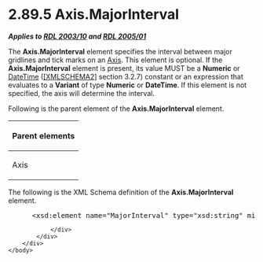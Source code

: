 <html dir="LTR" xmlns:mshelp="http://msdn.microsoft.com/mshelp" xmlns:ddue="http://ddue.schemas.microsoft.com/authoring/2003/5" xmlns:xlink="http://www.w3.org/1999/xlink" xmlns:tool="http://www.microsoft.com/tooltip">
    <head>
        <meta http-equiv="Content-Type" content="text/html; CHARSET=utf-8"></meta>
        <meta name="save" content="history"></meta>
        <title>2.89.5 Axis.MajorInterval</title>
        <xml>
            <mshelp:toctitle title="2.89.5 Axis.MajorInterval"></mshelp:toctitle>
            <mshelp:rltitle title="[MS-RDL]: Axis.MajorInterval"></mshelp:rltitle>
            <mshelp:keyword index="A" term="22ea0140-b1ad-4b6d-8208-94e4246bd7ee"></mshelp:keyword>
            <mshelp:attr name="DCSext.ContentType" value="open specification"></mshelp:attr>
            <mshelp:attr name="AssetID" value="22ea0140-b1ad-4b6d-8208-94e4246bd7ee"></mshelp:attr>
            <mshelp:attr name="TopicType" value="kbRef"></mshelp:attr>
            <mshelp:attr name="DCSext.Title" value="[MS-RDL]: Axis.MajorInterval" />
        </xml>
    </head>
    <body>
        <div id="header">
            <h1 class="heading">2.89.5 Axis.MajorInterval</h1>
        </div>
        <div id="mainSection">
            <div id="mainBody">
                <div id="allHistory" class="saveHistory"></div>
                <div id="sectionSection0" class="section" name="collapseableSection">
                    

<p><b><i>Applies to </i></b><a href="a7e2ad00-07c8-4f6d-80ab-3ad55df7b233.html"><b><i>RDL 2003/10</i></b></a><b>
<i>and </i></b><a href="3ebe2912-4958-4832-b391-cad1f5e13338.html"><b><i>RDL 2005/01</i></b></a></p>

<p>The <b>Axis.MajorInterval</b> element specifies the interval
between major gridlines and tick marks on an <a href="2bfb943e-7cfe-41c1-baa4-5739a99a341b.html">Axis</a>. This element is
optional. If the <b>Axis.MajorInterval</b> element is present, its value MUST
be a <b>Numeric</b> or <a href="d3b6da93-3935-4a28-8521-268d6f7f9a9d.html">DateTime</a>
(<a href="https://go.microsoft.com/fwlink/?LinkId=90610">[XMLSCHEMA2]</a>
section 3.2.7) constant or an expression that evaluates to a <b>Variant</b> of
type <b>Numeric</b> or <b>DateTime</b>. If this element is not specified, the
axis will determine the interval.</p>

<p>Following is the parent element of the <b>Axis.MajorInterval</b>
element.</p>

<table>
 <thead>
  <tr>
   <th>
   <p>Parent elements</p>
   </th>
  </tr>
 </thead>
 <tr>
  <td>
  <p>Axis </p>
  </td>
 </tr>
</table>

<p>The following is the XML Schema definition of the <b>Axis.MajorInterval</b>
element.</p>

<dl>
<dd>
<div><pre> &lt;xsd:element name=&quot;MajorInterval&quot; type=&quot;xsd:string&quot; minOccurs=&quot;0&quot; /&gt;
</pre></div>
</dd></dl>


                </div>
            </div>
        </div>
    </body>
</html>